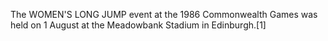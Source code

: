 The WOMEN'S LONG JUMP event at the 1986 Commonwealth Games was held on 1 August at the Meadowbank Stadium in Edinburgh.[1]
